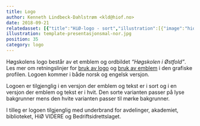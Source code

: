 ```yaml
---
title: Logo
author: Kenneth Lindbeck-Dahlstrøm <kld@hiof.no>
date: 2018-09-21
relatedasset: [{"title":"HiØ-logo - sort","illustration":[{"image":"hiof-logo-nor-black"}],"version":"v1.0.0","formathelpertext":"Denne logofilen inneholder formatene jpg, png, eps, pdf og svg.","lang":"no","file":"hiof-logo-nor-black"},{"title":"HiØ-logo - hvit","illustration":[{"image":"hiof-logo-nor-white"}],"version":"v1.0.0","formathelpertext":"Denne logofilen inneholder formatene jpg, png, eps, pdf og svg.","lang":"no","file":"hiof-logo-nor-white"},{"title":"HiØ-logo - black","illustration":[{"image":"hiof-logo-eng-black"}],"version":"v1.0.0","formathelpertext":"This file include the logo in jpg, png, eps and pdf formats.","lang":"en","file":"hiof-logo-eng-black"},{"title":"HiØ-logo - white","illustration":[{"image":"hiof-logo-eng-white"}],"version":"v1.0.0","formathelpertext":"This file include the logo in jpg, png, eps and pdf formats.","lang":"en","file":"hiof-logo-eng-white"},{"title":"HiØ-logo - sort - Akademi for Scenekunst","illustration":[{"image":"hiof-logo-nor-black-subbranding-as"}],"version":"v1.0.0","formathelpertext":"Denne logofilen inneholder formatene jpg, png, eps, pdf og svg.","lang":"no","file":"hiof-logo-nor-black-subbranding-as"},{"title":"HiØ-logo - hvit - Akademi for Scenekunst","illustration":[{"image":"hiof-logo-nor-white-subbranding-as"}],"version":"v1.0.0","formathelpertext":"Denne logofilen inneholder formatene jpg, png, eps, pdf og svg.","lang":"no","file":"hiof-logo-nor-white-subbranding-as"},{"title":"HiØ-logo - sort - Avdeling for helse og velferd","illustration":[{"image":"hiof-logo-nor-black-subbranding-hv"}],"version":"v1.0.2","formathelpertext":"Denne logofilen inneholder formatene jpg, png, eps, pdf og svg.","lang":"no","file":"hiof-logo-nor-black-subbranding-hv"},{"title":"HiØ-logo - hvit - Avdeling for helse og velferd","illustration":[{"image":"hiof-logo-nor-white-subbranding-hv"}],"version":"v1.0.2","formathelpertext":"Denne logofilen inneholder formatene jpg, png, eps, pdf og svg.","lang":"no","file":"hiof-logo-nor-white-subbranding-hv"},{"title":"HiØ-logo - sort - Ingeniørfag","illustration":[{"image":"hiof-logo-nor-black-subbranding-ir"}],"version":"v1.0.0","formathelpertext":"Denne logofilen inneholder formatene jpg, png, eps, pdf og svg.","lang":"no","file":"hiof-logo-nor-black-subbranding-ir"},{"title":"HiØ-logo - hvit - Ingeniørfag","illustration":[{"image":"hiof-logo-nor-white-subbranding-ir"}],"version":"v1.0.0","formathelpertext":"Denne logofilen inneholder formatene jpg, png, eps, pdf og svg.","lang":"no","file":"hiof-logo-nor-white-subbranding-ir"},{"title":"HiØ-logo - sort - Informasjonsteknologi","illustration":[{"image":"hiof-logo-nor-black-subbranding-it"}],"version":"v1.0.0","formathelpertext":"Denne logofilen inneholder formatene jpg, png, eps, pdf og svg.","lang":"no","file":"hiof-logo-nor-black-subbranding-it"},{"title":"HiØ-logo - hvit - Informasjonsteknologi","illustration":[{"image":"hiof-logo-nor-white-subbranding-it"}],"version":"v1.0.0","formathelpertext":"Denne logofilen inneholder formatene jpg, png, eps, pdf og svg.","lang":"no","file":"hiof-logo-nor-white-subbranding-it"},{"title":"HiØ-logo - sort - Lærerutdanning","illustration":[{"image":"hiof-logo-nor-black-subbranding-lu"}],"version":"v1.0.0","formathelpertext":"Denne logofilen inneholder formatene jpg, png, eps, pdf og svg.","lang":"no","file":"hiof-logo-nor-black-subbranding-lu"},{"title":"HiØ-logo - hvit - Lærerutdanning","illustration":[{"image":"hiof-logo-nor-white-subbranding-lu"}],"version":"v1.0.0","formathelpertext":"Denne logofilen inneholder formatene jpg, png, eps, pdf og svg.","lang":"no","file":"hiof-logo-nor-white-subbranding-lu"},{"title":"HiØ-logo - sort - Økonomi, språk og samfunnsfag","illustration":[{"image":"hiof-logo-nor-black-subbranding-oss"}],"version":"v1.0.0","formathelpertext":"Denne logofilen inneholder formatene jpg, png, eps, pdf og svg.","lang":"no","file":"hiof-logo-nor-black-subbranding-oss"},{"title":"HiØ-logo - hvit - Økonomi, språk og samfunnsfag","illustration":[{"image":"hiof-logo-nor-white-subbranding-oss"}],"version":"v1.0.0","formathelpertext":"Denne logofilen inneholder formatene jpg, png, eps, pdf og svg.","lang":"no","file":"hiof-logo-nor-white-subbranding-oss"},{"title":"HiØ-logo - sort - Biblioteket","illustration":[{"image":"hiof-logo-nor-black-subbranding-biblioteket"}],"version":"v1.0.0","formathelpertext":"Denne logofilen inneholder formatene jpg, png, eps, pdf og svg.","lang":"no","file":"hiof-logo-nor-black-subbranding-biblioteket"},{"title":"HiØ-logo - hvit - Biblioteket","illustration":[{"image":"hiof-logo-nor-white-subbranding-biblioteket"}],"version":"v1.0.0","formathelpertext":"Denne logofilen inneholder formatene jpg, png, eps, pdf og svg.","lang":"no","file":"hiof-logo-nor-white-subbranding-biblioteket"},{"title":"HiØ-logo - sort - HiØ VIDERE","illustration":[{"image":"hiof-logo-nor-black-subbranding-hiovidere"}],"version":"v1.0.0","formathelpertext":"Denne logofilen inneholder formatene jpg, png, eps, pdf og svg.","lang":"no","file":"hiof-logo-nor-black-subbranding-hiovidere"},{"title":"HiØ-logo - hvit - HiØ VIDERE","illustration":[{"image":"hiof-logo-nor-white-subbranding-hiovidere"}],"version":"v1.0.0","formathelpertext":"Denne logofilen inneholder formatene jpg, png, eps, pdf og svg.","lang":"no","file":"hiof-logo-nor-white-subbranding-hiovidere"},{"title":"HiØ-logo - sort - HiØ VIDERE","illustration":[{"image":"hiof-logo-nor-black-subbranding-bedriftsidrettslaget"}],"version":"v1.0.0","formathelpertext":"Denne logofilen inneholder formatene jpg, png, eps, pdf og svg.","lang":"no","file":"hiof-logo-nor-black-subbranding-bedriftsidrettslaget"},{"title":"HiØ-logo - hvit - HiØ VIDERE","illustration":[{"image":"hiof-logo-nor-white-subbranding-bedriftsidrettslaget"}],"version":"v1.0.0","formathelpertext":"Denne logofilen inneholder formatene jpg, png, eps, pdf og svg.","lang":"no","file":"hiof-logo-nor-white-subbranding-bedriftsidrettslaget"},{"title":"HiØ-logo - sort","illustration":[{"image":"hiof-logo-nor-black"}],"version":"v1.0.0","formathelpertext":"Denne logofilen inneholder formatene jpg, png, eps, pdf og svg.","lang":"no","file":"hiof-logo-nor-black"},{"title":"HiØ-logo - hvit","illustration":[{"image":"hiof-logo-nor-white"}],"version":"v1.0.0","formathelpertext":"Denne logofilen inneholder formatene jpg, png, eps, pdf og svg.","lang":"no","file":"hiof-logo-nor-white"},{"title":"HiØ-logo - black - Norwegian Theater Academy","illustration":[{"image":"hiof-logo-eng-black-subbranding-as"}],"version":"v1.0.1","formathelpertext":"This file include the logo in jpg, png, eps and pdf formats.","lang":"en","file":"hiof-logo-eng-black-subbranding-as"},{"title":"HiØ-logo - white - Norwegian Theater Academy","illustration":[{"image":"hiof-logo-eng-white-subbranding-as"}],"version":"v1.0.1","formathelpertext":"This file include the logo in jpg, png, eps and pdf formats.","lang":"en","file":"hiof-logo-eng-white-subbranding-as"},{"title":"HiØ-logo - black - Faculty of Health and Welfare","illustration":[{"image":"hiof-logo-eng-black-subbranding-hv"}],"version":"v1.0.2","formathelpertext":"This file include the logo in jpg, png, eps and pdf formats.","lang":"en","file":"hiof-logo-eng-black-subbranding-hv"},{"title":"HiØ-logo - white - Faculty of Health and Welfare","illustration":[{"image":"hiof-logo-eng-white-subbranding-hv"}],"version":"v1.0.2","formathelpertext":"This file include the logo in jpg, png, eps and pdf formats.","lang":"en","file":"hiof-logo-eng-white-subbranding-hv"},{"title":"HiØ-logo - black - Faculty of Engineering","illustration":[{"image":"hiof-logo-eng-black-subbranding-ir"}],"version":"v1.0.0","formathelpertext":"This file include the logo in jpg, png, eps and pdf formats.","lang":"en","file":"hiof-logo-eng-black-subbranding-ir"},{"title":"HiØ-logo - white - Faculty of Engineering","illustration":[{"image":"hiof-logo-eng-white-subbranding-ir"}],"version":"v1.0.0","formathelpertext":"This file include the logo in jpg, png, eps and pdf formats.","lang":"en","file":"hiof-logo-eng-white-subbranding-ir"},{"title":"HiØ-logo - black - Faculty of Computer Sciences","illustration":[{"image":"hiof-logo-eng-black-subbranding-it"}],"version":"v1.0.0","formathelpertext":"This file include the logo in jpg, png, eps and pdf formats.","lang":"en","file":"hiof-logo-eng-black-subbranding-it"},{"title":"HiØ-logo - white - Faculty of Computer Sciences","illustration":[{"image":"hiof-logo-eng-white-subbranding-it"}],"version":"v1.0.0","formathelpertext":"This file include the logo in jpg, png, eps and pdf formats.","lang":"en","file":"hiof-logo-eng-white-subbranding-it"},{"title":"HiØ-logo - black - Faculty of Education","illustration":[{"image":"hiof-logo-eng-black-subbranding-lu"}],"version":"v1.0.0","formathelpertext":"This file includes the logo in jpg, png, eps and white format.","lang":"en","file":"hiof-logo-eng-black-subbranding-lu"},{"title":"HiØ-logo - white - Faculty of Education","illustration":[{"image":"hiof-logo-eng-white-subbranding-lu"}],"version":"v1.0.0","formathelpertext":"This file includes the logo in jpg, png, eps and black format.","lang":"en","file":"hiof-logo-eng-white-subbranding-lu"},{"title":"HiØ-logo - black - Faculty of Business, Languages, and Social Sciences","illustration":[{"image":"hiof-logo-eng-black-subbranding-oss"}],"version":"v1.0.0","formathelpertext":"This file include the logo in jpg, png, eps and pdf formats.","lang":"en","file":"hiof-logo-eng-black-subbranding-oss"},{"title":"HiØ-logo - white - Faculty of Business, Languages, and Social Sciences","illustration":[{"image":"hiof-logo-eng-white-subbranding-oss"}],"version":"v1.0.0","formathelpertext":"This file include the logo in jpg, png, eps and pdf formats.","lang":"en","file":"hiof-logo-eng-white-subbranding-oss"},{"title":"HiØ-logo - black - Library","illustration":[{"image":"hiof-logo-eng-black-subbranding-biblioteket"}],"version":"v1.0.0","formathelpertext":"This file include the logo in jpg, png, eps and pdf formats.","lang":"en","file":"hiof-logo-eng-black-subbranding-biblioteket"},{"title":"HiØ-logo - white - Library","illustration":[{"image":"hiof-logo-eng-white-subbranding-biblioteket"}],"version":"v1.0.0","formathelpertext":"This file include the logo in jpg, png, eps and pdf formats.","lang":"en","file":"hiof-logo-eng-white-subbranding-biblioteket"},{"title":"HiØ-logo - black - HiØ VIDERE","illustration":[{"image":"hiof-logo-eng-black-subbranding-hiovidere"}],"version":"v1.0.0","formathelpertext":"This file include the logo in jpg, png, eps and pdf formats.","lang":"en","file":"hiof-logo-eng-black-subbranding-hiovidere"},{"title":"HiØ-logo - white - HiØ VIDERE","illustration":[{"image":"hiof-logo-eng-white-subbranding-hiovidere"}],"version":"v1.0.0","formathelpertext":"This file include the logo in jpg, png, eps and pdf formats.","lang":"en","file":"hiof-logo-eng-white-subbranding-hiovidere"}]
illustration: template-presentasjonsmal-nor.jpg
position: 35
category: logo
---
```


Høgskolens logo består av et emblem og ordbildet *“Høgskolen i Østfold”*. Les mer om retningslinjer for [bruk av logo](/grafisk-profil?del=1-00-logo) og [bruk av emblem](/grafisk-profil?del=2-00-emblem) i den grafiske profilen. Logoen kommer i både norsk og engelsk versjon.

Logoen er tilgjenglig i en versjon der emblem og tekst er i sort og i en versjon der emblem og tekst er i hvit. Den sorte varianten passer på lyse bakgrunner mens den hvite varianten passer til mørke bakgrunner.

I tilleg er logoen tilgjenglig med underbrand for avdelinger, akademiet, biblioteket, HiØ VIDERE og Bedriftsidrettslaget.
